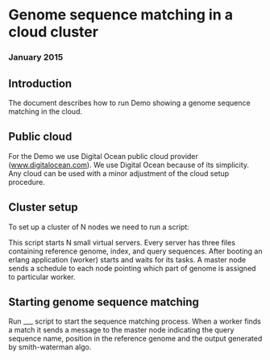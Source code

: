 # Genome sequence matching in a cloud cluster
### January 2015

## Introduction

The document describes how to run Demo showing a genome sequence matching in the cloud. 


## Public cloud

For the Demo we use Digital Ocean public cloud provider (www.digitalocean.com). We use Digital Ocean because of its simplicity. Any cloud can be used with a minor adjustment of the cloud setup procedure. 


## Cluster setup
To set up a cluster of N nodes we need to run a script:

This script starts N small virtual servers. Every server has three files containing reference genome, index, and query sequences. After booting an erlang application (worker) starts and waits for its tasks.
A master node sends a schedule to each node pointing which part of genome is assigned to particular worker.


## Starting genome sequence matching

Run ___ script to start the sequence matching process. When a worker finds a match it sends a message to the master node indicating the query sequence name, position in the reference genome and the output generated by smith-waterman algo.    
